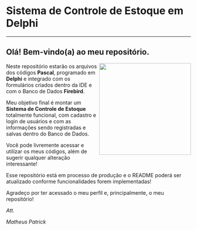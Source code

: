# Sistema de Controle de Estoque em Delphi
---
## Olá! Bem-vindo(a) ao meu repositório.
<img align="right" src="https://imgur.com/a/99u0tni" width="250">

Neste repositório estarão os arquivos dos códigos **Pascal**, programado em **Delphi** e integrado com os formulários criados dentro da IDE e com o
Banco de Dados **Firebird**. 

Meu objetivo final é montar um **Sistema de Controle de Estoque** totalmente funcional, com cadastro e login de usuários e com as informações sendo
registradas e salvas dentro do Banco de Dados.

Você pode livremente acessar e utilizar os meus códigos, além de sugerir qualquer alteração interessante!

Esse repositório está em processo de produção e o README poderá ser atualizado conforme funcionalidades forem implementadas!


Agradeço por ter acessado o meu perfil e, principalmente, o meu repositório!


*Att.*


*Matheus Patrick*

